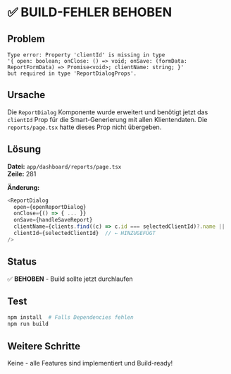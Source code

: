 # ✅ BUILD-FEHLER BEHOBEN

## Problem
```
Type error: Property 'clientId' is missing in type 
'{ open: boolean; onClose: () => void; onSave: (formData: ReportFormData) => Promise<void>; clientName: string; }' 
but required in type 'ReportDialogProps'.
```

## Ursache
Die `ReportDialog` Komponente wurde erweitert und benötigt jetzt das `clientId` Prop für die Smart-Generierung mit allen Klientendaten. Die `reports/page.tsx` hatte dieses Prop nicht übergeben.

## Lösung
**Datei:** `app/dashboard/reports/page.tsx`  
**Zeile:** 281

**Änderung:**
```typescript
<ReportDialog
  open={openReportDialog}
  onClose={() => { ... }}
  onSave={handleSaveReport}
  clientName={clients.find((c) => c.id === selectedClientId)?.name || ''}
  clientId={selectedClientId}  // ← HINZUGEFÜGT
/>
```

## Status
✅ **BEHOBEN** - Build sollte jetzt durchlaufen

## Test
```bash
npm install  # Falls Dependencies fehlen
npm run build
```

## Weitere Schritte
Keine - alle Features sind implementiert und Build-ready!
